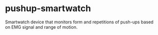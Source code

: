 # pushup-smartwatch
Smartwatch device that monitors form and repetitions of push-ups based on EMG signal and range of motion.
